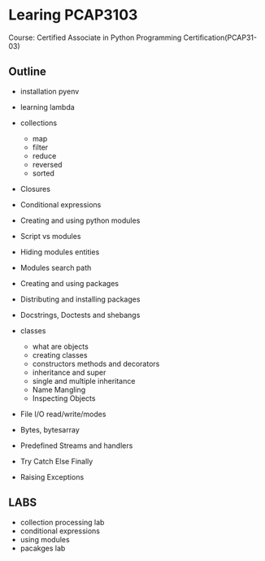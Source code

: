 # Learing PCAP3103

Course: Certified Associate in Python Programming Certification(PCAP31-03)

## Outline

- installation pyenv

- learning lambda

- collections
  - map
  - filter
  - reduce
  - reversed
  - sorted

- Closures
- Conditional expressions
- Creating and using python modules
- Script vs modules
- Hiding modules entities
- Modules search path
- Creating and using packages
- Distributing and installing packages
- Docstrings, Doctests and shebangs
- classes
  - what are objects
  - creating classes
  - constructors methods and decorators
  - inheritance and super
  - single and multiple inheritance
  - Name Mangling
  - Inspecting Objects
- File I/O read/write/modes
- Bytes, bytesarray
- Predefined Streams and handlers
- Try Catch Else Finally
- Raising Exceptions

## LABS

- collection processing lab
- conditional expressions
- using modules
- pacakges lab
